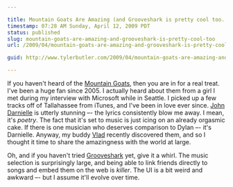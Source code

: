 ```yaml
---

title: Mountain Goats Are Amazing (and Grooveshark is pretty cool too...)
timestamp: 07:28 AM Sunday, April 12, 2009 PDT
status: published
slug: mountain-goats-are-amazing-and-grooveshark-is-pretty-cool-too
url: /2009/04/mountain-goats-are-amazing-and-grooveshark-is-pretty-cool-too/

guid: http://www.tylerbutler.com/2009/04/mountain-goats-are-amazing-and-grooveshark-is-pretty-cool-too/

---
```


If you haven't heard of the [Mountain Goats][1], then you are in for a real
treat. I've been a huge fan since 2005. I actually heard about them from a
girl I met during my interview with Microsoft while in Seattle. I picked up a
few tracks off of Tallahassee from iTunes, and I've been in love ever since.
[John Darnielle][2] is utterly stunning –- the lyrics consistently blow me
away. I mean, it's _poetry_. The fact that it's set to music is just icing on
an already orgasmic cake. If there is one musician who deserves comparison to
Dylan –- it's Darnielle. Anyway, my buddy [Vlad][3] recently discovered them,
and so I thought it time to share the amazingness with the world at large.

Oh, and if you haven't tried [Grooveshark][4] yet, give it a whirl. The music
selection is surprisingly large, and being able to link friends directly to
songs and embed them on the web is _killer_. The UI is a bit weird and awkward
–- but I assume it'll evolve over time.

   [1]: http://www.mountain-goats.com
   [2]: http://en.wikipedia.org/wiki/John_Darnielle
   [3]: http://twitter.com/vandrijevik
   [4]: http://www.grooveshark.com

